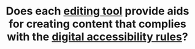 ---
title: Does each [editing tool](#tool-d-edition) provide aids for creating content that complies with the [digital accessibility rules](#regles-d-accessibilite-numerique)?
---